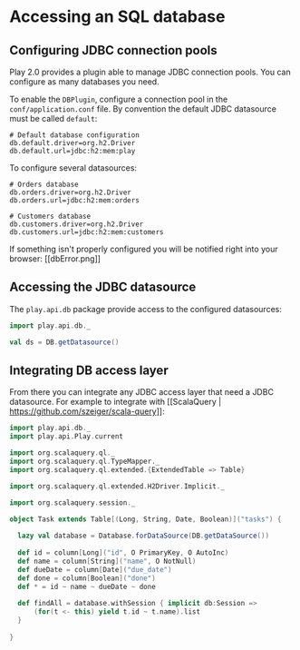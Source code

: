# Accessing an SQL database

## Configuring JDBC connection pools

Play 2.0 provides a plugin able to manage JDBC connection pools. You can configure as many databases you need.

To enable the `DBPlugin`, configure a connection pool in the `conf/application.conf` file. By convention the default JDBC datasource must be called `default`:

```properties
# Default database configuration
db.default.driver=org.h2.Driver
db.default.url=jdbc:h2:mem:play
```

To configure several datasources:

```properties
# Orders database
db.orders.driver=org.h2.Driver
db.orders.url=jdbc:h2:mem:orders

# Customers database
db.customers.driver=org.h2.Driver
db.customers.url=jdbc:h2:mem:customers
```

If something isn't properly configured you will be notified right into your browser:
[[dbError.png]]


## Accessing the JDBC datasource

The `play.api.db` package provide access to the configured datasources:

```scala
import play.api.db._

val ds = DB.getDatasource()
```

## Integrating DB access layer

From there you can integrate any JDBC access layer that need a JDBC datasource. For example to integrate with [[ScalaQuery | https://github.com/szeiger/scala-query]]:

```scala
import play.api.db._
import play.api.Play.current

import org.scalaquery.ql._
import org.scalaquery.ql.TypeMapper._
import org.scalaquery.ql.extended.{ExtendedTable => Table}

import org.scalaquery.ql.extended.H2Driver.Implicit._ 

import org.scalaquery.session._

object Task extends Table[(Long, String, Date, Boolean)]("tasks") {
    
  lazy val database = Database.forDataSource(DB.getDataSource())
  
  def id = column[Long]("id", O PrimaryKey, O AutoInc)
  def name = column[String]("name", O NotNull)
  def dueDate = column[Date]("due_date")
  def done = column[Boolean]("done")
  def * = id ~ name ~ dueDate ~ done
  
  def findAll = database.withSession { implicit db:Session =>
      (for(t <- this) yield t.id ~ t.name).list
  }
  
}
```
